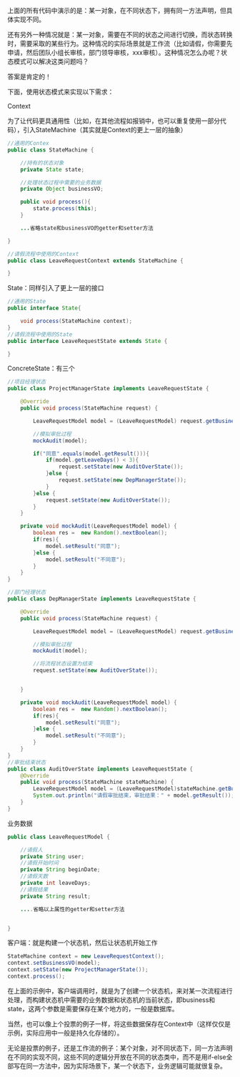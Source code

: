 上面的所有代码中演示的是：某一对象，在不同状态下，拥有同一方法声明，但具体实现不同。

还有另外一种情况就是：某一对象，需要在不同的状态之间进行切换，而状态转换时，需要采取的某些行为。这种情况的实际场景就是工作流（比如请假，你需要先申请，然后团队小组长审核，部门领导审核，xxx审核）。这种情况怎么办呢？状态模式可以解决这类问题吗？

答案是肯定的！

下面，使用状态模式来实现以下需求：

Context

为了让代码更具通用性（比如，在其他流程如报销中，也可以重复使用一部分代码），引入StateMachine（其实就是Context的更上一层的抽象）

```java
//通用的Contex
public class StateMachine {

    //持有的状态对象
    private State state;

    //处理状态过程中需要的业务数据
    private Object businessVO;

    public void process(){
        state.process(this);
    }

    ...省略state和businessVO的getter和setter方法

}

//请假流程中使用的Context
public class LeaveRequestContext extends StateMachine {

}
```

State：同样引入了更上一层的接口

```java
//通用的State
public interface State{

    void process(StateMachine context);
}
//请假流程中使用的State
public interface LeaveRequestState extends State {

}
```

ConcreteState：有三个

```java
//项目经理状态
public class ProjectManagerState implements LeaveRequestState {

    @Override
    public void process(StateMachine request) {

        LeaveRequestModel model = (LeaveRequestModel) request.getBusinessVO();

        //模拟审批过程
        mockAudit(model);

        if("同意".equals(model.getResult())){
            if(model.getLeaveDays() < 3){
                request.setState(new AuditOverState());
            }else {        
                request.setState(new DepManagerState());
            }
        }else {   
            request.setState(new AuditOverState());
        }    
    }

    private void mockAudit(LeaveRequestModel model) {
        boolean res =  new Random().nextBoolean(); 
        if(res){
            model.setResult("同意");
        }else {
            model.setResult("不同意");
        }
    }
}

//部门经理状态
public class DepManagerState implements LeaveRequestState {

    @Override
    public void process(StateMachine request) {

        LeaveRequestModel model = (LeaveRequestModel) request.getBusinessVO();

        //模拟审批过程
        mockAudit(model);

        //将流程状态设置为结束
        request.setState(new AuditOverState());


    }

    private void mockAudit(LeaveRequestModel model) {
        boolean res =  new Random().nextBoolean(); 
        if(res){
            model.setResult("同意");
        }else {
            model.setResult("不同意");
        }
    }
}
//审批结束状态
public class AuditOverState implements LeaveRequestState {
    @Override
    public void process(StateMachine stateMachine) {
        LeaveRequestModel model = (LeaveRequestModel)stateMachine.getBusinessVO();
        System.out.println("请假审批结束，审批结果：" + model.getResult());
    }
}
```

业务数据

```java
public class LeaveRequestModel {

    //请假人
    private String user;
    //请假开始时间
    private String beginDate;
    //请假天数
    private int leaveDays;
    //请假结果
    private String result;

    ....省略以上属性的getter和setter方法


}
```

客户端：就是构建一个状态机，然后让状态机开始工作

```java
StateMachine context = new LeaveRequestContext();
context.setBusinessVO(model);
context.setState(new ProjectManagerState());
context.process();
```

在上面的示例中，客户端调用时，就是为了创建一个状态机，来对某一次流程进行处理，而构建状态机中需要的业务数据和状态机的当前状态，即business和state，这两个参数是需要保存在某个地方的，一般是数据库。

当然，也可以像上个投票的例子一样，将这些数据保存在Context中（这样仅仅是示例，实际应用中一般是持久化存储的）。

无论是投票的例子，还是工作流的例子：某个对象，对不同状态下，同一方法声明在不同的实现不同，这些不同的逻辑分开放在不同的状态类中，而不是用if-else全部写在同一方法中，因为实际场景下，某一个状态下，业务逻辑可能就很复杂。





